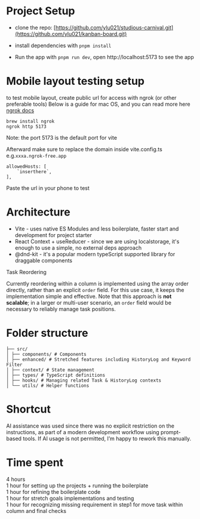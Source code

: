 # Project Setup

- clone the repo: [https://github.com/ylu021/studious-carnival.git](https://github.com/ylu021/kanban-board.git)

- install dependencies with `pnpm install`

- Run the app with `pnpm run dev`, open http://localhost:5173 to see the app

# Mobile layout testing setup

to test mobile layout, create public url for access with ngrok (or other preferable tools)
Below is a guide for mac OS, and you can read more here [ngrok docs](https://ngrok.com/downloads/mac-os)

```
brew install ngrok
ngrok http 5173
```

Note: the port 5173 is the default port for vite

Afterward make sure to replace the domain inside vite.config.ts
e.g.`xxxa.ngrok-free.app`

```
allowedHosts: [
    `inserthere`,
],
```
Paste the url in your phone to test

# Architecture

- Vite - uses native ES Modules and less boilerplate, faster start and development for project starter
- React Context + useReducer - since we are using localstorage, it's enough to use a simple, no external deps approach
- @dnd-kit - it's a popular modern typeScript supported library for draggable components

Task Reordering

Currently reordering within a column is implemented using the array order directly, rather than an explicit `order` field. For this use case, it keeps the implementation simple and effective. Note that this approach is **not scalable**; in a larger or multi-user scenario, an `order` field would be necessary to reliably manage task positions.

# Folder structure
```
├── src/
│ ├── components/ # Components
│ ├── enhanced/ # Stretched features including HistoryLog and Keyword Filter
│ ├── context/ # State management
│ ├── types/ # TypeScript definitions
│ ├── hooks/ # Managing related Task & HistoryLog contexts
│ └── utils/ # Helper functions
```
# Shortcut 
AI assistance was used since there was no explicit restriction on the instructions, as part of a modern development workflow using prompt-based tools. If AI usage is not permitted, I’m happy to rework this manually.  

# Time spent

4 hours  
1 hour for setting up the projects + running the boilerplate  
1 hour for refining the boilerplate code  
1 hour for stretch goals implementations and testing  
1 hour for recognizing missing requirement in step1 for move task within column and final checks  
